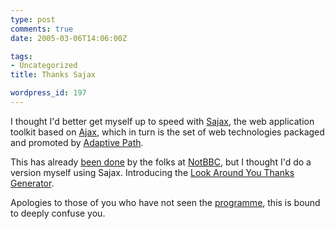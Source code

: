 ```yaml
---
type: post
comments: true
date: 2005-03-06T14:06:00Z

tags:
- Uncategorized
title: Thanks Sajax

wordpress_id: 197
---
```


I thought I'd better get myself up to speed with [Sajax](http://www.modernmethod.com/sajax/), the web application toolkit based on [Ajax](http://www.adaptivepath.com/publications/essays/archives/000385.php), which in turn is the set of web technologies packaged and promoted by [Adaptive Path](http://www.adaptivepath.com). 



	

This has already [been done](http://www.notbbc.net/lookaroundyou/) by the folks at [NotBBC](http://www.notbbc.net), but I thought I'd do a version myself using Sajax. Introducing the [Look Around You Thanks Generator](http://siteswap.co.uk/fun/thants/).



	

Apologies to those of you who have not seen the [programme](http://www.bbc.co.uk/comedy/lookaroundyou/), this is bound to deeply confuse you.
